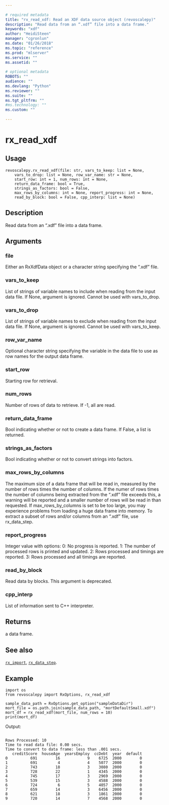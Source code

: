 ```yaml
--- 
 
# required metadata 
title: "rx_read_xdf: Read an XDF data source object (revoscalepy)" 
description: "Read data from an “.xdf” file into a data frame." 
keywords: "xdf" 
author: "HeidiSteen" 
manager: "cgronlun" 
ms.date: "01/26/2018" 
ms.topic: "reference" 
ms.prod: "mlserver" 
ms.service: "" 
ms.assetid: "" 
 
# optional metadata 
ROBOTS: "" 
audience: "" 
ms.devlang: "Python" 
ms.reviewer: "" 
ms.suite: "" 
ms.tgt_pltfrm: "" 
#ms.technology: "" 
ms.custom: "" 
 
---
```


# rx_read_xdf


 


## Usage



```
revoscalepy.rx_read_xdf(file: str, vars_to_keep: list = None,
    vars_to_drop: list = None, row_var_name: str = None,
    start_row: int = 1, num_rows: int = None,
    return_data_frame: bool = True,
    strings_as_factors: bool = False,
    max_rows_by_columns: int = None, report_progress: int = None,
    read_by_block: bool = False, cpp_interp: list = None)
```





## Description

Read data from an “.xdf” file into a data frame.


## Arguments


### file

Either an RxXdfData object or a character string specifying
the “.xdf” file.


### vars_to_keep

List of strings of variable names to include when
reading from the input data file. If None, argument is ignored. Cannot be
used with vars_to_drop.


### vars_to_drop

List of strings of variable names to exclude when
reading from the input data file. If None, argument is ignored. Cannot be
used with vars_to_keep.


### row_var_name

Optional character string specifying the variable in
the data file to use as row names for the output data frame.


### start_row

Starting row for retrieval.


### num_rows

Number of rows of data to retrieve. If -1, all are read.


### return_data_frame

Bool indicating whether or not to create a
data frame. If False, a list is returned.


### strings_as_factors

Bool indicating whether or not to convert
strings into factors.


### max_rows_by_columns

The maximum size of a data frame that will be
read in, measured by the number of rows times the number of columns. If the
numer of rows times the number of columns being extracted from the “.xdf”
file exceeds this, a warning will be reported and a smaller number of rows
will be read in than requested. If max_rows_by_columns is set to be too large,
you may experience problems from loading a huge data frame into memory. To
extract a subset of rows and/or columns from an “.xdf” file, use rx_data_step.


### report_progress

Integer value with options:
0: No progress is reported.
1: The number of processed rows is printed and updated.
2: Rows processed and timings are reported.
3: Rows processed and all timings are reported.


### read_by_block

Read data by blocks. This argument is deprecated.


### cpp_interp

List of information sent to C++ interpreter.


## Returns

a data frame.


## See also

[`rx_import`](rx-import.md),
[`rx_data_step`](rx-data-step.md).


## Example



```
import os
from revoscalepy import RxOptions, rx_read_xdf

sample_data_path = RxOptions.get_option("sampleDataDir")
mort_file = os.path.join(sample_data_path, "mortDefaultSmall.xdf")
mort_df = rx_read_xdf(mort_file, num_rows = 10)
print(mort_df)
```


Output:



```

Rows Processed: 10
Time to read data file: 0.00 secs.
Time to convert to data frame: less than .001 secs.
   creditScore  houseAge  yearsEmploy  ccDebt  year  default
0          691        16            9    6725  2000        0
1          691         4            4    5077  2000        0
2          743        18            3    3080  2000        0
3          728        22            1    4345  2000        0
4          745        17            3    2969  2000        0
5          539        15            3    4588  2000        0
6          724         6            5    4057  2000        0
7          659        14            3    6456  2000        0
8          621        18            3    1861  2000        0
9          720        14            7    4568  2000        0
```

